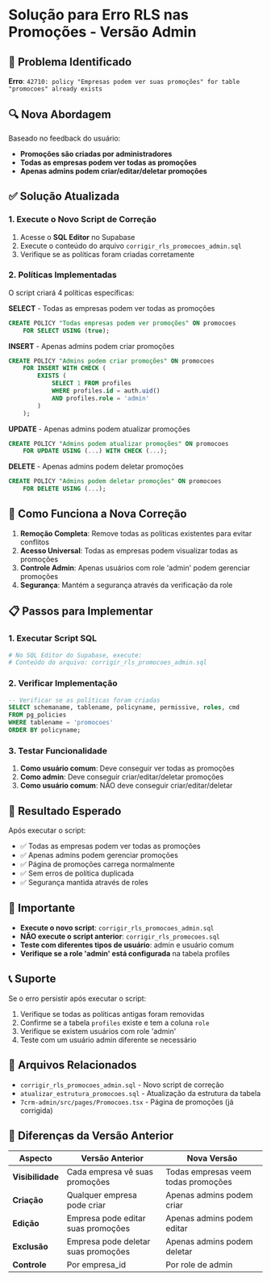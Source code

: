 # Solução para Erro RLS nas Promoções - Versão Admin

## 🚨 Problema Identificado

**Erro**: `42710: policy "Empresas podem ver suas promoções" for table "promocoes" already exists`

## 🔍 Nova Abordagem

Baseado no feedback do usuário:
- **Promoções são criadas por administradores**
- **Todas as empresas podem ver todas as promoções**
- **Apenas admins podem criar/editar/deletar promoções**

## ✅ Solução Atualizada

### 1. Execute o Novo Script de Correção

1. Acesse o **SQL Editor** no Supabase
2. Execute o conteúdo do arquivo `corrigir_rls_promocoes_admin.sql`
3. Verifique se as políticas foram criadas corretamente

### 2. Políticas Implementadas

O script criará 4 políticas específicas:

**SELECT** - Todas as empresas podem ver todas as promoções
```sql
CREATE POLICY "Todas empresas podem ver promoções" ON promocoes
    FOR SELECT USING (true);
```

**INSERT** - Apenas admins podem criar promoções
```sql
CREATE POLICY "Admins podem criar promoções" ON promocoes
    FOR INSERT WITH CHECK (
        EXISTS (
            SELECT 1 FROM profiles 
            WHERE profiles.id = auth.uid() 
            AND profiles.role = 'admin'
        )
    );
```

**UPDATE** - Apenas admins podem atualizar promoções
```sql
CREATE POLICY "Admins podem atualizar promoções" ON promocoes
    FOR UPDATE USING (...) WITH CHECK (...);
```

**DELETE** - Apenas admins podem deletar promoções
```sql
CREATE POLICY "Admins podem deletar promoções" ON promocoes
    FOR DELETE USING (...);
```

## 🔧 Como Funciona a Nova Correção

1. **Remoção Completa**: Remove todas as políticas existentes para evitar conflitos
2. **Acesso Universal**: Todas as empresas podem visualizar todas as promoções
3. **Controle Admin**: Apenas usuários com role 'admin' podem gerenciar promoções
4. **Segurança**: Mantém a segurança através da verificação da role

## 📋 Passos para Implementar

### 1. Executar Script SQL
```bash
# No SQL Editor do Supabase, execute:
# Conteúdo do arquivo: corrigir_rls_promocoes_admin.sql
```

### 2. Verificar Implementação
```sql
-- Verificar se as políticas foram criadas
SELECT schemaname, tablename, policyname, permissive, roles, cmd
FROM pg_policies 
WHERE tablename = 'promocoes'
ORDER BY policyname;
```

### 3. Testar Funcionalidade
1. **Como usuário comum**: Deve conseguir ver todas as promoções
2. **Como admin**: Deve conseguir criar/editar/deletar promoções
3. **Como usuário comum**: NÃO deve conseguir criar/editar/deletar

## 🎯 Resultado Esperado

Após executar o script:
- ✅ Todas as empresas podem ver todas as promoções
- ✅ Apenas admins podem gerenciar promoções
- ✅ Página de promoções carrega normalmente
- ✅ Sem erros de política duplicada
- ✅ Segurança mantida através de roles

## 🚨 Importante

- **Execute o novo script**: `corrigir_rls_promocoes_admin.sql`
- **NÃO execute o script anterior**: `corrigir_rls_promocoes.sql`
- **Teste com diferentes tipos de usuário**: admin e usuário comum
- **Verifique se a role 'admin' está configurada** na tabela profiles

## 📞 Suporte

Se o erro persistir após executar o script:
1. Verifique se todas as políticas antigas foram removidas
2. Confirme se a tabela `profiles` existe e tem a coluna `role`
3. Verifique se existem usuários com role 'admin'
4. Teste com um usuário admin diferente se necessário

## 📁 Arquivos Relacionados

- `corrigir_rls_promocoes_admin.sql` - Novo script de correção
- `atualizar_estrutura_promocoes.sql` - Atualização da estrutura da tabela
- `7crm-admin/src/pages/Promocoes.tsx` - Página de promoções (já corrigida)

## 🔄 Diferenças da Versão Anterior

| Aspecto | Versão Anterior | Nova Versão |
|---------|----------------|-------------|
| **Visibilidade** | Cada empresa vê suas promoções | Todas empresas veem todas promoções |
| **Criação** | Qualquer empresa pode criar | Apenas admins podem criar |
| **Edição** | Empresa pode editar suas promoções | Apenas admins podem editar |
| **Exclusão** | Empresa pode deletar suas promoções | Apenas admins podem deletar |
| **Controle** | Por empresa_id | Por role de admin |